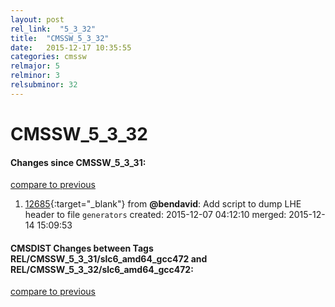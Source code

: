 ```yaml
---
layout: post
rel_link:  "5_3_32"
title:  "CMSSW_5_3_32"
date:   2015-12-17 10:35:55
categories: cmssw
relmajor: 5
relminor: 3
relsubminor: 32
---
```


# CMSSW_5_3_32
#### Changes since CMSSW_5_3_31:

[compare to previous](https://github.com/cms-sw/cmssw/compare/CMSSW_5_3_31...CMSSW_5_3_32)



1. [12685](http://github.com/cms-sw/cmssw/pull/12685){:target="_blank"}  from **@bendavid**: Add script to dump LHE header to file `generators`  created: 2015-12-07 04:12:10 merged: 2015-12-14 15:09:53

#### CMSDIST Changes between Tags REL/CMSSW_5_3_31/slc6_amd64_gcc472 and REL/CMSSW_5_3_32/slc6_amd64_gcc472:

[compare to previous](https://github.com/cms-sw/cmsdist/compare/REL/CMSSW_5_3_31/slc6_amd64_gcc472...REL/CMSSW_5_3_32/slc6_amd64_gcc472)


